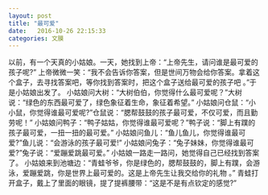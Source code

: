 ```yaml
---
layout: post
title: "最可爱"
date:   2016-10-26 22:15:33
categories: 文膜
---
```


 以前，有一个天真的小姑娘。一天，她找到上帝：“上帝先生，请问谁是最可爱的孩子呢?” 上帝微微一笑：“我不会告诉你答案，但是世间万物会给你答案。拿着这个盒子，去寻找答案吧，等你找到答案时，把这个盒子送给最可爱的孩子吧 。”于是小姑娘出发了。 小姑娘问大树：“大树伯伯，你觉得什么最可爱呢？”大树说：“绿色的东西最可爱了，绿色象征着生命，象征着希望。” 小姑娘问仓鼠：“小小鼠，你觉得谁最可爱呢?”仓鼠说：“腮帮鼓鼓的孩子最可爱，不仅可爱，而且勤劳呢！” 小姑娘问鸭子：“鸭子姑姑，你觉得谁最可爱呢？”鸭子说：“脚上有蹼的孩子最可爱，一扭一扭的最可爱。” 小姑娘问鱼儿：“鱼儿鱼儿，你觉得谁最可爱?”鱼儿说：“会游泳的孩子最可爱!” 小姑娘问兔子：“兔子妹妹，你觉得谁最可爱?”兔子说：“爱蹦爱跳最可爱。” 小姑娘一路走一路问，她觉得自己已经找到答案了。 小姑娘来到池塘边：“青蛙爷爷，你是绿色的，腮帮鼓鼓的，脚上有蹼，会游泳，爱蹦爱跳，你是世界上最可爱的。这是上帝先生让我交给你的礼物 。” 青蛙打开盒子，戴上了里面的眼镜，提了提裤腰带：“这是不是有点钦定的感觉?”<br/>
